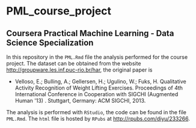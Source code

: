 # PML_course_project
## Coursera Practical Machine Learning - Data Science Specialization

In this repository in the `PML.Rmd` file the analysis performed for the course project. The dataset can be obtained from the website http://groupware.les.inf.puc-rio.br/har, the original paper is

* Velloso, E.; Bulling, A.; Gellersen, H.; Ugulino, W.; Fuks, H. Qualitative Activity Recognition of Weight Lifting Exercises. Proceedings of 4th International Conference in Cooperation with SIGCHI (Augmented Human '13) . Stuttgart, Germany: ACM SIGCHI, 2013.


The analysis is performed with `RStudio`, the code can be found in the file `PML.Rmd`. The `html` file is hosted by `RPubs` at http://rpubs.com/diyu/233266.
